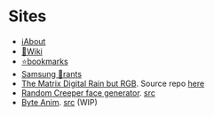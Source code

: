 # Sites

- [ℹ️About](./about)
- [📖Wiki](https://Rudxain.github.io/RX-wiki)
- [⭐️bookmarks](https://Rudxain.github.io/bookmarks)
- [Samsung 🤬rants](https://Rudxain.github.io/Samsung-rants)
- [The Matrix Digital Rain but RGB](https://Rudxain.github.io/RGB-digital-rain). Source repo [here](https://github.com/Rudxain/RGB-digital-rain)
- [Random Creeper face generator](https://Rudxain.github.io/random-creeper-generator). [src](https://github.com/Rudxain/random-creeper-generator)
- [Byte Anim](https://Rudxain.github.io/Byte-Anim). [src](https://github.com/Rudxain/Byte-Anim) (WIP)
